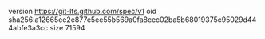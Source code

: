 version https://git-lfs.github.com/spec/v1
oid sha256:a12665ee2e877e5ee55b569a0fa8cec02ba5b68019375c95029d444abfe3a3cc
size 71594
